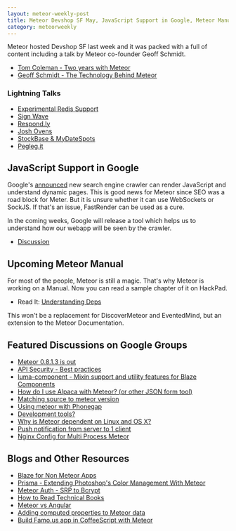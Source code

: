 ```yaml
---
layout: meteor-weekly-post
title: Meteor Devshop SF May, JavaScript Support in Google, Meteor Manual and More
category: meteorweekly
---
```


Meteor hosted Devshop SF last week and it was packed with a full of content including a talk by Meteor co-founder Geoff Schmidt.

* [Tom Coleman - Two years with Meteor](http://www.youtube.com/watch?v=ZWlL1dMoZp8&feature=share&t=9m20s)
* [Geoff  Schmidt - The Technology Behind Meteor](http://www.youtube.com/watch?v=ZWlL1dMoZp8&feature=share&t=41m10s)

### Lightning Talks

* [Experimental Redis Support](http://www.youtube.com/watch?v=ZWlL1dMoZp8&feature=share&t=1h13m10s)
* [Sign Wave ](http://www.youtube.com/watch?v=ZWlL1dMoZp8&feature=share&t=1h20m43s)
* [Respond.ly ](http://www.youtube.com/watch?v=ZWlL1dMoZp8&feature=share&t=1h29m20s)
* [Josh Ovens](http://www.youtube.com/watch?v=ZWlL1dMoZp8&feature=share&t=1h36m13s)
* [StockBase & MyDateSpots ](http://www.youtube.com/watch?v=ZWlL1dMoZp8&feature=share&t=1h43m52s)
* [Pegleg.it ](http://www.youtube.com/watch?v=ZWlL1dMoZp8&feature=share&t=1h48m17s)


## JavaScript Support in Google

Google's [announced](http://venturebeat.com/2014/05/23/it-took-googles-web-crawlers-15-years-to-come-to-terms-with-javascript/) new search engine crawler can render JavaScript and understand dynamic pages. This is good news for Meteor since SEO was a road block for Meter. But it is unsure whether it can use WebSockets or SockJS. If that's an issue, FastRender can be used as a cure. 

In the coming weeks, Google will release a tool which helps us to understand how our webapp will be seen by the crawler.

* [Discussion](https://groups.google.com/forum/#!topic/meteor-talk/wR9zris_ng8)

## Upcoming Meteor Manual

For most of the people, Meteor is still a magic. That's why Meteor is working on a Manual. Now you can read a sample chapter of it on HackPad. 

* Read It: [Understanding Deps](https://meteor.hackpad.com/Understanding-Deps-aAXG6T9lkf6)

This won't be a replacement for DiscoverMeteor and EventedMind, but an extension to the Meteor Documentation.

## Featured Discussions on Google Groups

* [Meteor 0.8.1.3 is out](https://groups.google.com/forum/#!topic/meteor-core/LUoumDydfKA)
* [API Security - Best practices](https://groups.google.com/forum/#!topic/meteor-talk/hL4iDzoreBo)
* [luma-component - Mixin support and utility features for Blaze Components](https://groups.google.com/forum/#!topic/meteor-talk/3MYgSc9OK6c)
* [How do I use Alpaca with Meteor? (or other JSON form tool)](https://groups.google.com/forum/#!topic/meteor-talk/W9eS95-CFEs)
* [Matching source to meteor version](https://groups.google.com/forum/#!topic/meteor-talk/QM8n6Q9aWsA)
* [Using meteor with Phonegap](https://groups.google.com/d/msg/meteor-talk/f5MORqQIQgw/-4jC-loUbvkJ)
* [Development tools?](https://groups.google.com/forum/#!topic/meteor-talk/QwJqc7kMkoo)
* [Why is Meteor dependent on Linux and OS X?](https://groups.google.com/forum/#!topic/meteor-talk/nq2u3dLaLaI)
* [Push notification from server to 1 client](https://groups.google.com/forum/#!topic/meteor-talk/66fyml22itQ)
* [Nginx Config for Multi Process Meteor](https://groups.google.com/d/msg/meteor-core/yuIR-p3fXck/6ZRDWyBWJIwJ)

## Blogs and Other Resources

* [Blaze for Non Meteor Apps](http://meteor.github.io/blaze/)
* [Prisma - Extending Photoshop's Color Management With Meteor](https://www.discovermeteor.com/blog/prisma-extending-photoshop-with-meteor/)
* [Meteor Auth - SRP to Bcrypt](https://meteor.hackpad.com/SRP-bcrypt-J5mdBojeVfe)
* [How to Read Technical Books](http://meteortips.com/read-technical-books/)
* [Meteor vs Angular](http://differential.io/blog/meteor-vs-angular)
* [Adding computed properties to Meteor data](http://www.okgrow.com/posts/2014/05/19/meteor-transform/)
* [Build Famo.us app in CoffeeScript with Meteor ](http://pem-musing.blogspot.com/2014/05/famous-polaroid-tutorial-in.html)
